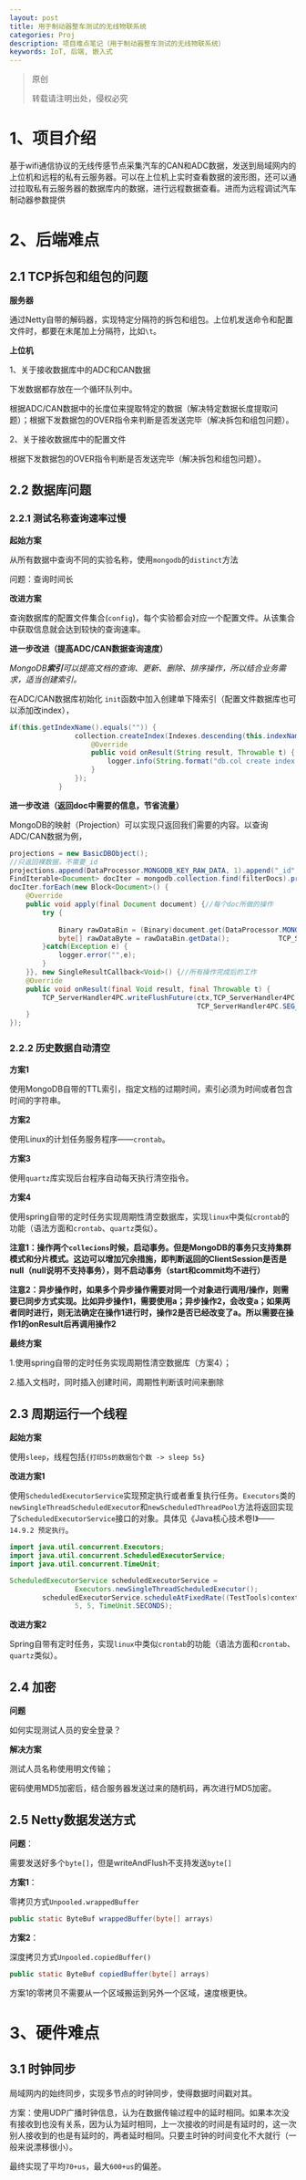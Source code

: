 ```yaml
---
layout: post
title: 用于制动器整车测试的无线物联系统
categories: Proj
description: 项目难点笔记（用于制动器整车测试的无线物联系统）
keywords: IoT, 后端, 嵌入式
---
```


> 原创
>
> 转载请注明出处，侵权必究

# 1、项目介绍

基于wifi通信协议的无线传感节点采集汽车的CAN和ADC数据，发送到局域网内的上位机和远程的私有云服务器。可以在上位机上实时查看数据的波形图，还可以通过拉取私有云服务器的数据库内的数据，进行远程数据查看。进而为远程调试汽车制动器参数提供

# 2、后端难点

## 2.1 TCP拆包和组包的问题

**服务器**

通过Netty自带的解码器，实现特定分隔符的拆包和组包。上位机发送命令和配置文件时，都要在末尾加上分隔符，比如`\t`。

**上位机**

1、关于接收数据库中的ADC和CAN数据

下发数据都存放在一个循环队列中。

根据ADC/CAN数据中的长度位来提取特定的数据（解决特定数据长度提取问题）；根据下发数据包的OVER指令来判断是否发送完毕（解决拆包和组包问题）。

2、关于接收数据库中的配置文件

根据下发数据包的OVER指令判断是否发送完毕（解决拆包和组包问题）。

## 2.2 数据库问题

### 2.2.1 测试名称查询速率过慢

**起始方案**

从所有数据中查询不同的实验名称，使用`mongodb`的`distinct`方法

问题：查询时间长

**改进方案**

查询数据库的配置文件集合(`config`)，每个实验都会对应一个配置文件。从该集合中获取信息就会达到较快的查询速率。

**进一步改进（提高ADC/CAN数据查询速度）**

*MongoDB**索引**可以提高文档的查询、更新、删除、排序操作，所以结合业务需求，适当创建索引。*

在ADC/CAN数据库初始化 `init`函数中加入创建单下降索引（配置文件数据库也可以添加改index），

```java
if(this.getIndexName().equals("")) {
				collection.createIndex(Indexes.descending(this.indexName), new SingleResultCallback<String>() {
					@Override
					public void onResult(String result, Throwable t) {
						logger.info(String.format("db.col create index by \"%s\"(indexName_-1)", result));
					}
				});
			}
```

**进一步改进（返回doc中需要的信息，节省流量）**

MongoDB的映射（Projection）可以实现只返回我们需要的内容。以查询ADC/CAN数据为例，

```java
projections = new BasicDBObject();
//只返回裸数据，不需要_id
projections.append(DataProcessor.MONGODB_KEY_RAW_DATA, 1).append("_id", 0);
FindIterable<Document> docIter = mongodb.collection.find(filterDocs).projection(projections) ;
docIter.forEach(new Block<Document>() {
    @Override
    public void apply(final Document document) {//每个doc所做的操作
        try {
                                                                           ctx.write(Unpooled.copiedBuffer(TCP_ServerHandler4PC.MONGODB_FIND_DOCS+":",CharsetUtil.UTF_8));//加入抬头
            Binary rawDataBin = (Binary)document.get(DataProcessor.MONGODB_KEY_RAW_DATA); 
            byte[] rawDataByte = rawDataBin.getData();            TCP_ServerHandler4PC.writeFlushFuture(ctx,Unpooled.wrappedBuffer(rawDataByte));//发给上位机原始数据
        }catch(Exception e) {
            logger.error("",e);
        }						    	
    }}, new SingleResultCallback<Void>() {//所有操作完成后的工作 	
    @Override
    public void onResult(final Void result, final Throwable t) {
        TCP_ServerHandler4PC.writeFlushFuture(ctx,TCP_ServerHandler4PC.MONGODB_FIND_DOCS+
                                              TCP_ServerHandler4PC.SEG_CMD_DONE_SIGNAL+TCP_ServerHandler4PC.DONE_SIGNAL_OVER);        logger.debug(TCP_ServerHandler4PC.MONGODB_FIND_DOCS+TCP_ServerHandler4PC.SEG_CMD_DONE_SIGNAL+TCP_ServerHandler4PC.DONE_SIGNAL_OVER);
    }			    	
});
```



### 2.2.2 历史数据自动清空

**方案1**

使用MongoDB自带的TTL索引，指定文档的过期时间，索引必须为时间或者包含时间的字符串。

**方案2**

使用Linux的计划任务服务程序——`crontab`。

**方案3**

使用`quartz`库实现后台程序自动每天执行清空指令。

**方案4**

使用spring自带的定时任务实现周期性清空数据库，实现`linux`中类似`crontab`的功能（语法方面和`crontab`、`quartz`类似）。

**注意1：操作两个`collecions`时候，启动事务。但是MongoDB的事务只支持集群模式和分片模式。这边可以增加冗余措施，即判断返回的ClientSession是否是null（null说明不支持事务），则不启动事务（start和commit均不进行）**

**注意2：异步操作时，如果多个异步操作需要对同一个对象进行调用/操作，则需要已同步方式实现。比如异步操作1，需要使用a；异步操作2，会改变a；如果两者同时进行，则无法确定在操作1进行时，操作2是否已经改变了a。所以需要在操作1的onResult后再调用操作2**

**最终方案**

1.使用spring自带的定时任务实现周期性清空数据库（方案4）；

2.插入文档时，同时插入创建时间，周期性判断该时间来删除

## 2.3 周期运行一个线程

**起始方案**

使用`sleep`，线程包括`{打印5s的数据包个数 -> sleep 5s}`

**改进方案1**

使用`ScheduledExecutorService`实现预定执行或者重复执行任务。`Executors`类的`newSingleThreadScheduledExecutor`和`newScheduledThreadPool`方法将返回实现了`ScheduledExecutorService`接口的对象。具体见《Java核心技术卷I》——`14.9.2 预定执行`。

```java
import java.util.concurrent.Executors;
import java.util.concurrent.ScheduledExecutorService;
import java.util.concurrent.TimeUnit;

ScheduledExecutorService scheduledExecutorService =
                Executors.newSingleThreadScheduledExecutor();
    	scheduledExecutorService.scheduleAtFixedRate((TestTools)context.getBean("testTools"),
                5, 5, TimeUnit.SECONDS);
```

**改进方案2**

Spring自带有定时任务，实现`linux`中类似`crontab`的功能（语法方面和`crontab`、`quartz`类似）。

## 2.4 加密

**问题**

如何实现测试人员的安全登录？

**解决方案**

测试人员名称使用明文传输；

密码使用MD5加密后，结合服务器发送过来的随机码，再次进行MD5加密。

## 2.5 Netty数据发送方式

**问题**：

需要发送好多个`byte[]`，但是writeAndFlush不支持发送`byte[]`

**方案1**：

零拷贝方式`Unpooled.wrappedBuffer`

```java
public static ByteBuf wrappedBuffer(byte[] arrays)
```

**方案2**：

深度拷贝方式`Unpooled.copiedBuffer()`

```java
public static ByteBuf copiedBuffer(byte[] arrays)
```

方案1的零拷贝不需要从一个区域搬运到另外一个区域，速度根更快。

# 3、硬件难点

## 3.1 时钟同步

局域网内的始终同步，实现多节点的时钟同步，使得数据时间戳对其。

方案：使用UDP广播时钟信息，认为在数据传输过程中的延时相同。如果本次没有接收到也没有关系，因为认为延时相同，上一次接收的时间是有延时的，这一次别人接收到的也是有延时的，两者延时相同。只要主时钟的时间变化不大就行（一般来说漂移很小）。

最终实现了平均`70+us`，最大`600+us`的偏差。